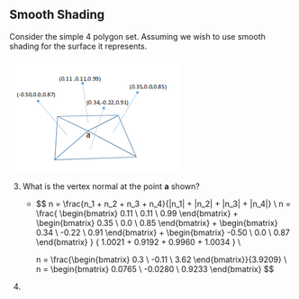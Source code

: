 ## Smooth Shading

Consider the simple 4 polygon set. Assuming we wish to use smooth shading for the surface it represents.

![hadin](assets/shading.png)

3. What is the vertex normal at the point **a** shown?

   * $$
     n = \frac{n_1 + n_2 + n_3 + n_4}{|n_1| + |n_2| + |n_3| + |n_4|} \\
     n = 
     \frac{
         \begin{bmatrix} 0.11 \\ 0.11 \\ 0.99 \end{bmatrix} +
         \begin{bmatrix} 0.35 \\ 0.0 \\ 0.85 \end{bmatrix} + 
         \begin{bmatrix} 0.34 \\ -0.22 \\ 0.91 \end{bmatrix} + 
         \begin{bmatrix} -0.50 \\ 0.0 \\ 0.87 \end{bmatrix}
     }
     { 1.0021 + 0.9192 + 0.9960 + 1.0034 } \\

     n = \frac{\begin{bmatrix} 0.3 \\ -0.11 \\ 3.62 \end{bmatrix}}{3.9209} \\
     n = \begin{bmatrix} 0.0765 \\ -0.0280 \\ 0.9233 \end{bmatrix}
     $$

4. ​